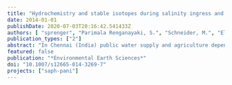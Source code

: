 ```yaml
---
title: "Hydrochemistry and stable isotopes during salinity ingress and refreshment in surface- and groundwater from the Arani-Koratallai (A-K) basin north of Chennai (India)"
date: 2014-01-01
publishDate: 2020-07-03T20:16:42.541433Z
authors: [ "sprenger", "Parimala Renganayaki, S.", "Schneider, M.", "Elango, L." ]
publication_types: ["2"]
abstract: "In Chennai (India) public water supply and agriculture depend on groundwater to various extents, but the valuable resource shows increasing salinity over the past decades due to seawater intrusion. This study aims at identifying major hydrogeological processes which lead to salinity ingress in the main aquifer and investigates the effect of MAR structures such as check dams. Regional hydrochemistry is discussed by a combination of stiff diagrams, Cl/Br ratios, ion exchange diagram and stable isotopes (d18O, dD). The identified hydrogeochemical processes were high saline evolution due to intensive seawater evaporation for commercial salt production and typical ion displacement under refreshening and salinization conditions. Stable isotopes give new insights on (1) mixing processes of different end members (2) occurrence and degree of evaporation in ground- and surface water and (3) isotopical characterisation of groundwater recharge of the region. The identified processes were summarized in a conceptual model of the region. © 2014 Springer-Verlag Berlin Heidelberg."
featured: false
publication: "*Environmental Earth Sciences*"
doi: "10.1007/s12665-014-3269-7"
projects: ["saph-pani"]
---
```


